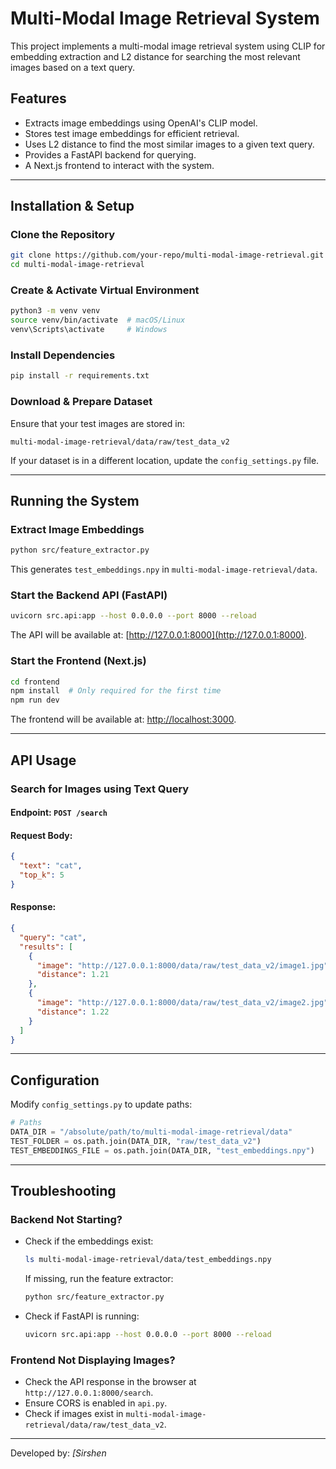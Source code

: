 # Multi-Modal Image Retrieval System

This project implements a multi-modal image retrieval system using CLIP for embedding extraction and L2 distance for searching the most relevant images based on a text query.

## Features
- Extracts image embeddings using OpenAI's CLIP model.
- Stores test image embeddings for efficient retrieval.
- Uses L2 distance to find the most similar images to a given text query.
- Provides a FastAPI backend for querying.
- A Next.js frontend to interact with the system.

---

## Installation & Setup

### Clone the Repository
```bash
git clone https://github.com/your-repo/multi-modal-image-retrieval.git
cd multi-modal-image-retrieval
```

###  Create & Activate Virtual Environment
```bash
python3 -m venv venv
source venv/bin/activate  # macOS/Linux
venv\Scripts\activate     # Windows
```

### Install Dependencies
```bash
pip install -r requirements.txt
```

### Download & Prepare Dataset
Ensure that your test images are stored in:
```
multi-modal-image-retrieval/data/raw/test_data_v2
```
If your dataset is in a different location, update the `config_settings.py` file.

---

## Running the System

### Extract Image Embeddings
```bash
python src/feature_extractor.py
```
This generates `test_embeddings.npy` in `multi-modal-image-retrieval/data`.

### Start the Backend API (FastAPI)
```bash
uvicorn src.api:app --host 0.0.0.0 --port 8000 --reload
```
The API will be available at: [http://127.0.0.1:8000](http://127.0.0.1:8000).

### Start the Frontend (Next.js)
```bash
cd frontend
npm install  # Only required for the first time
npm run dev
```
The frontend will be available at: [http://localhost:3000](http://localhost:3000).

---

## API Usage

### Search for Images using Text Query
#### Endpoint: `POST /search`
#### Request Body:
```json
{
  "text": "cat",
  "top_k": 5
}
```
#### Response:
```json
{
  "query": "cat",
  "results": [
    {
      "image": "http://127.0.0.1:8000/data/raw/test_data_v2/image1.jpg",
      "distance": 1.21
    },
    {
      "image": "http://127.0.0.1:8000/data/raw/test_data_v2/image2.jpg",
      "distance": 1.22
    }
  ]
}
```

---

## Configuration
Modify `config_settings.py` to update paths:
```python
# Paths
DATA_DIR = "/absolute/path/to/multi-modal-image-retrieval/data"
TEST_FOLDER = os.path.join(DATA_DIR, "raw/test_data_v2")
TEST_EMBEDDINGS_FILE = os.path.join(DATA_DIR, "test_embeddings.npy")
```

---

## Troubleshooting
### Backend Not Starting?
- Check if the embeddings exist:
  ```bash
  ls multi-modal-image-retrieval/data/test_embeddings.npy
  ```
  If missing, run the feature extractor:  
  ```bash
  python src/feature_extractor.py
  ```

- Check if FastAPI is running:
  ```bash
  uvicorn src.api:app --host 0.0.0.0 --port 8000 --reload
  ```

### Frontend Not Displaying Images?
- Check the API response in the browser at `http://127.0.0.1:8000/search`.
- Ensure CORS is enabled in `api.py`.
- Check if images exist in `multi-modal-image-retrieval/data/raw/test_data_v2`.

---

Developed by: _[Sirshen_  

